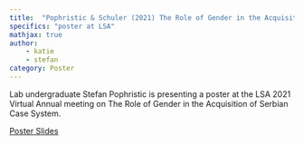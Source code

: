 ```yaml
---
title:  "Pophristic & Schuler (2021) The Role of Gender in the Acquisition of the Serbian Case System"
specifics: "poster at LSA"
mathjax: true
author: 
    - katie
    - stefan
category: Poster
---
```



Lab undergraduate Stefan Pophristic is presenting a poster at the LSA 2021 Virtual Annual meeting on The Role of Gender in the Acquisition of Serbian Case System. 

[Poster Slides](../assets/Pophristic_Schuler_LSA_2021.pdf)
